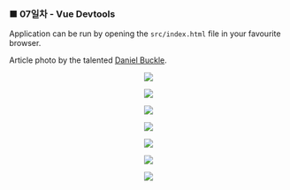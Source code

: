 <h3>■ 07일차 - Vue Devtools</h3>

Application can be run by opening the `src/index.html` file in your favourite browser.

Article photo by the talented [Daniel Buckle](https://unsplash.com/photos/DpinkgB4lB0).

<p align="center">
  <img src="./public/assets/v-model-two-way-binding.gif"/>
</p>

<p align="center">
  <img src="./public/assets/vue-devtools-enabled.png"/>
</p>

<p align="center">
  <img src="./public/assets/vue-devtools-file-enable.png"/>
</p>

<p align="center">
  <img src="./public/assets/vue-devtools-not-detected.png"/>
</p>

<p align="center">
  <img src="./public/assets/vue-devtools-prod.png"/>
</p>

<p align="center">
  <img src="./public/assets/vue-devtools-v-model-app-root-component.png"/>
</p>

<p align="center">
  <img src="./public/assets/vue-devtools-v-model-app.png"/>
</p>
